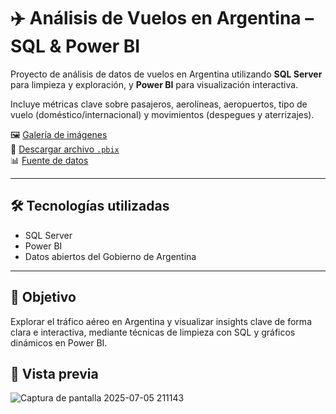 # ✈️ Análisis de Vuelos en Argentina – SQL & Power BI

Proyecto de análisis de datos de vuelos en Argentina utilizando **SQL Server** para limpieza y exploración, y **Power BI** para visualización interactiva.

Incluye métricas clave sobre pasajeros, aerolíneas, aeropuertos, tipo de vuelo (doméstico/internacional) y movimientos (despegues y aterrizajes).

🖼️ [Galería de imágenes](./assets/)  
🔗 [Descargar archivo `.pbix`](./analisis_vuelos_2025.pbix)  
📊 [Fuente de datos](https://www.datos.gob.ar/dataset/transporte-aterrizajes-despegues-procesados-por-administracion-nacional-aviacion-civil-anac/archivo/transporte_0706775f-bed9-46e7-aac5-726d7e72e429)

---

## 🛠️ Tecnologías utilizadas

- SQL Server
- Power BI
- Datos abiertos del Gobierno de Argentina

---

## 🎯 Objetivo

Explorar el tráfico aéreo en Argentina y visualizar insights clave de forma clara e interactiva, mediante técnicas de limpieza con SQL y gráficos dinámicos en Power BI.


## 📸 Vista previa

![Captura de pantalla 2025-07-05 211143](https://github.com/user-attachments/assets/a46be895-39b2-4076-8d5a-3ce2be8a9f36)
